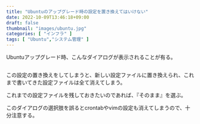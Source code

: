 ```yaml
---
title: "Ubuntuのアップグレード時の設定を置き換えてはいけない"
date: 2022-10-09T13:46:18+09:00
draft: false
thumbnail: "images/ubuntu.jpg"
categories: [ "インフラ" ]
tags: [ "Ubuntu","システム管理" ]
---
```


Ubuntuアップグレード時、こんなダイアログが表示されることが有る。

<div class="img-center"><img src="/images/Screenshot from 2022-10-09 13-22-48.png" alt=""></div>

この設定の置き換えをしてしまうと、新しい設定ファイルに置き換えられ、これまで書いてきた設定ファイルは全て消えてしまう。

これまでの設定ファイルを残しておきたいのであれば、『そのまま』を選ぶ。

このダイアログの選択肢を誤るとcrontabやvimの設定も消えてしまうので、十分注意する。


